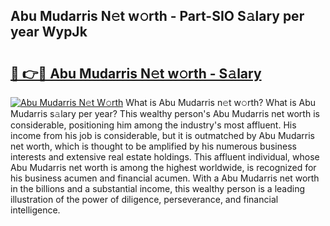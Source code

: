 ## Abu Mudarris N𝚎t w𝚘rth - Part-SIO S𝚊lary per year WypJk

# <h2><a href="http://gc3fz0o.nevu.top/?p=Abu+Mudarris">🔗 👉🔴 Abu Mudarris N𝚎t w𝚘rth - S𝚊lary</a></h2>

[![Abu Mudarris N𝚎t W𝚘rth](https://i.imgur.com/Oavwk0R.jpeg)](http://gc3fz0o.nevu.top/?p=Abu+Mudarris)
What is Abu Mudarris n𝚎t w𝚘rth? What is Abu Mudarris s𝚊lary per year?
This wealthy person's Abu Mudarris net worth is considerable, positioning him among the industry's most affluent. His income from his job is considerable, but it is outmatched by Abu Mudarris net worth, which is thought to be amplified by his numerous business interests and extensive real estate holdings. This affluent individual, whose Abu Mudarris net worth is among the highest worldwide, is recognized for his business acumen and financial acumen. With a Abu Mudarris net worth in the billions and a substantial income, this wealthy person is a leading illustration of the power of diligence, perseverance, and financial intelligence.
